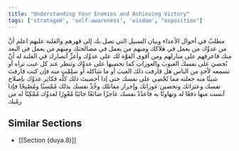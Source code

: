 ```yaml
---
title: "Understanding Your Enemies and Achieving Victory"
tags: ['stratagem', 'self-awareness', 'wisdom', "exposition"]
---
```


 مطلبٌ في أحوال الأعداء وبيان السبيل التي تصل بك إلى قهرهم والغلبة عليهم اعلم أنَّ من عدوِّك من يعمل في هلاكك ومنهم من يعمل في مصالحتك ومنهم من يعمل في البعد منك  فاعرفهم على منازلهم  ومن أقوى القوَّة لك على عدوِّك وأعزِّ أنصارك في الغلبة له أنْ تُحصيَ على نفسكَ العيوبَ والعوراتِ كما تحصيها على عدوِّك وتنظر عند كل عيب تراه أو تسمعه لأحدٍ من الناس هل قارفت ذلك العيبَ أو ما شاكله أو سلِمْت منه  فإن كنت قارفتَ شيئًا منه جعلته مما تُحْصِي على نفسك حتى إذا أحصيتَ ذلك كلَّه فكاثِر عدوَّك بإصلاح نفسك وعثراتك وتحصين عوراتك وإحراز مقاتلك  وخُذْ نفسك بذلك مُمْسيًا ومُصْبِحًا  فإذا آنست منها دفعًا له وتهاونًا به فاعدُدْ نفسك عاجزًا ضائعًا خائبًا مُعْوِرًا لعدوِّك مُمْكِنًا له من رمْيك

## Similar Sections
- [[Section (duya.8)]]
